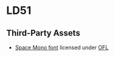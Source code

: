 # LD51

## Third-Party Assets

- [Space Mono font](https://fonts.google.com/specimen/Space+Mono) licensed under [OFL](licenses/Space_Mono/OFL.txt)